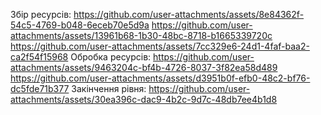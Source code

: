 Збір ресурсів:
https://github.com/user-attachments/assets/8e84362f-54c5-4769-b048-6eceb70e5d9a
https://github.com/user-attachments/assets/13961b68-1b30-48bc-8718-b1665339720c
https://github.com/user-attachments/assets/7cc329e6-24d1-4faf-baa2-ca2f54f15968
Обробка ресурсів:
https://github.com/user-attachments/assets/9463204c-bf4b-4726-8037-3f82ea58d489
https://github.com/user-attachments/assets/d3951b0f-efb0-48c2-bf76-dc5fde71b377
Закінчення рівня:
https://github.com/user-attachments/assets/30ea396c-dac9-4b2c-9d7c-48db7ee4b1d8
